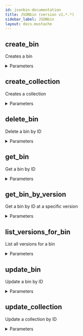 ```yaml
---
id: jsonbin-documentation
title: JSONbin (version v1.*.*)
sidebar_label: JSONbin
layout: docs.mustache
---
```


## create_bin

Creates a bin

<details><summary>Parameters</summary>

### $body

Bin content to create

**Type:** object

```json
{ }
```

### collection-id

In-order to add a bin to a specific collection instead of the unsorted category which is the default, you need to pass the collection-id in the header. You can Create a Collection on the Collections page after signing-in. For more info on Creating Collections, please refer to our Create Collections API.

**Type:** string

### name

In order to set a name for the Bin, you can pass this header with a name for the bin. There are no restrictions to set the name except for the length which is limited to 128 characters.

**Type:** string

### private

By default, if you pass the secret-key in the header, it will Create a Private record. In-order to Create a Public record but also list the record you created on your dashboard, you need to pass private: false header along with the secret-key header.

**Type:** boolean

</details>

## create_collection

Creates a collection

<details><summary>Parameters</summary>

### $body

Collection to create

**Type:** object

```json
{
  "name" : "Required string"
}
```

</details>

## delete_bin

Delete a bin by ID

<details><summary>Parameters</summary>

### id (required)

The ID of the bin

**Type:** string

</details>

## get_bin

Get a bin by ID

<details><summary>Parameters</summary>

### id (required)

The ID of the bin

**Type:** string

</details>

## get_bin_by_version

Get a bin by ID at a specific version

<details><summary>Parameters</summary>

### id (required)

The ID of the bin

**Type:** string

### version (required)

The version of the bin; use 'latest' to get the last updated record

**Type:** string

</details>

## list_versions_for_bin

List all versions for a bin

<details><summary>Parameters</summary>

### id (required)

The ID of the bin

**Type:** string

</details>

## update_bin

Update a bin by ID

<details><summary>Parameters</summary>

### id (required)

The ID of the bin

**Type:** string

### $body

Bin content to update with

**Type:** object

```json
{ }
```

### versioning

You need to pass versioning: false header to disable versioning while you are Updating a record. Note that you can disable versioning on Private records only.

**Type:** boolean

</details>

## update_collection

Update a collection by ID

<details><summary>Parameters</summary>

### id (required)

The ID of the collection

**Type:** string

### $body

Collection to update with

**Type:** object

```json
{
  "name" : "Required string"
}
```

</details>

